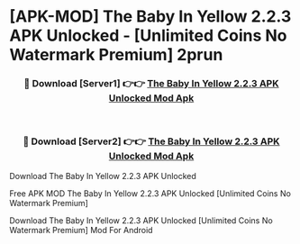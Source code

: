 # [APK-MOD] The Baby In Yellow 2.2.3 APK Unlocked - [Unlimited Coins No Watermark Premium] 2prun



<div align="center">
<h3>🔴 Download [Server1] 👉👉 <a href="https://momento.my/?title=The_Baby_In_Yellow_2.2.3_APK_Unlocked">The Baby In Yellow 2.2.3 APK Unlocked Mod Apk</a></h3><br>

<h3>🔴 Download [Server2] 👉👉 <a href="https://momento.my/?title=The_Baby_In_Yellow_2.2.3_APK_Unlocked">The Baby In Yellow 2.2.3 APK Unlocked Mod Apk</a></h3>
</div>



Download The Baby In Yellow 2.2.3 APK Unlocked 

Free APK MOD The Baby In Yellow 2.2.3 APK Unlocked [Unlimited Coins No Watermark Premium]

Download The Baby In Yellow 2.2.3 APK Unlocked [Unlimited Coins No Watermark Premium] Mod For Android
